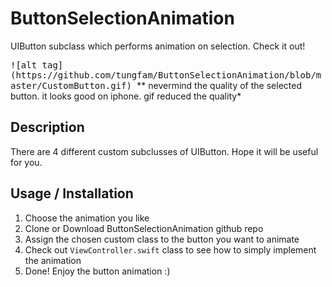 # ButtonSelectionAnimation
UIButton subclass which performs animation on selection. Check it out!

<kbd>
![alt tag](https://github.com/tungfam/ButtonSelectionAnimation/blob/master/CustomButton.gif)
</kbd>
** nevermind the quality of the selected button. it looks good on iphone. gif reduced the quality*


## Description ##

There are 4 different custom subclusses of UIButton. Hope it will be useful for you. 

## Usage / Installation ##

1. Choose the animation you like
2. Clone or Download ButtonSelectionAnimation github repo
3. Assign the chosen custom class to the button you want to animate
4. Check out `ViewController.swift` class to see how to simply implement the animation
5. Done! Enjoy the button animation :)
